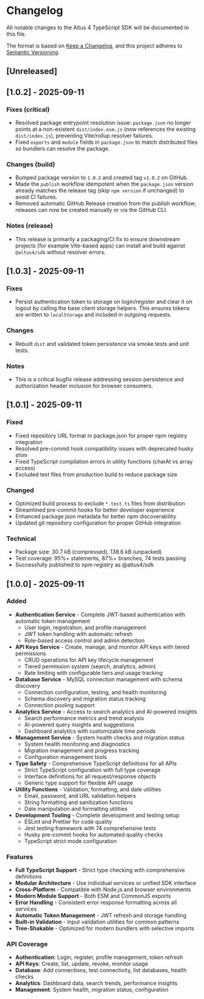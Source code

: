 # Changelog

All notable changes to the Altus 4 TypeScript SDK will be documented in this file.

The format is based on [Keep a Changelog](https://keepachangelog.com/en/1.0.0/),
and this project adheres to [Semantic Versioning](https://semver.org/spec/v2.0.0.html).

## [Unreleased]

## [1.0.2] - 2025-09-11

### Fixes (critical)

- Resolved package entrypoint resolution issue: `package.json` no longer points at a non-existent `dist/index.esm.js` (now references the existing `dist/index.js`), preventing Vite/rollup resolver failures.
- Fixed `exports` and `module` fields in `package.json` to match distributed files so bundlers can resolve the package.

### Changes (build)

- Bumped package version to `1.0.2` and created tag `v1.0.2` on GitHub.
- Made the `publish` workflow idempotent when the `package.json` version already matches the release tag (skip `npm version` if unchanged) to avoid CI failures.
- Removed automatic GitHub Release creation from the publish workflow; releases can now be created manually or via the GitHub CLI.

### Notes (release)

- This release is primarily a packaging/CI fix to ensure downstream projects (for example Vite-based apps) can install and build against `@altus4/sdk` without resolver errors.

## [1.0.3] - 2025-09-11

### Fixes

- Persist authentication token to storage on login/register and clear it on logout by calling the base client storage helpers. This ensures tokens are written to `localStorage` and included in outgoing requests.

### Changes

- Rebuilt `dist` and validated token persistence via smoke tests and unit tests.

### Notes

- This is a critical bugfix release addressing session persistence and authorization header inclusion for browser consumers.

## [1.0.1] - 2025-09-11

### Fixed

- Fixed repository URL format in package.json for proper npm registry integration
- Resolved pre-commit hook compatibility issues with deprecated husky shim
- Fixed TypeScript compilation errors in utility functions (charAt vs array access)
- Excluded test files from production build to reduce package size

### Changed

- Optimized build process to exclude `*.test.ts` files from distribution
- Streamlined pre-commit hooks for better developer experience
- Enhanced package.json metadata for better npm discoverability
- Updated git repository configuration for proper GitHub integration

### Technical

- Package size: 30.7 kB (compressed), 138.6 kB (unpacked)
- Test coverage: 95%+ statements, 87%+ branches, 74 tests passing
- Successfully published to npm registry as @altus4/sdk

## [1.0.0] - 2025-09-11

### Added

- **Authentication Service** - Complete JWT-based authentication with automatic token management
  - User login, registration, and profile management
  - JWT token handling with automatic refresh
  - Role-based access control and admin detection
- **API Keys Service** - Create, manage, and monitor API keys with tiered permissions
  - CRUD operations for API key lifecycle management
  - Tiered permission system (search, analytics, admin)
  - Rate limiting with configurable tiers and usage tracking
- **Database Service** - MySQL connection management with schema discovery
  - Connection configuration, testing, and health monitoring
  - Schema discovery and migration status tracking
  - Connection pooling support
- **Analytics Service** - Access to search analytics and AI-powered insights
  - Search performance metrics and trend analysis
  - AI-powered query insights and suggestions
  - Dashboard analytics with customizable time periods
- **Management Service** - System health checks and migration status
  - System health monitoring and diagnostics
  - Migration management and progress tracking
  - Configuration management tools
- **Type Safety** - Comprehensive TypeScript definitions for all APIs
  - Strict TypeScript configuration with full type coverage
  - Interface definitions for all request/response objects
  - Generic type support for flexible API usage
- **Utility Functions** - Validation, formatting, and date utilities
  - Email, password, and URL validation helpers
  - String formatting and sanitization functions
  - Date manipulation and formatting utilities
- **Development Tooling** - Complete development and testing setup
  - ESLint and Prettier for code quality
  - Jest testing framework with 74 comprehensive tests
  - Husky pre-commit hooks for automated quality checks
  - TypeScript strict mode configuration

### Features

- **Full TypeScript Support** - Strict type checking with comprehensive definitions
- **Modular Architecture** - Use individual services or unified SDK interface
- **Cross-Platform** - Compatible with Node.js and browser environments
- **Modern Module Support** - Both ESM and CommonJS exports
- **Error Handling** - Consistent error response formatting across all services
- **Automatic Token Management** - JWT refresh and storage handling
- **Built-in Validation** - Input validation utilities for common patterns
- **Tree-Shakable** - Optimized for modern bundlers with selective imports

### API Coverage

- **Authentication**: Login, register, profile management, token refresh
- **API Keys**: Create, list, update, revoke, monitor usage
- **Database**: Add connections, test connectivity, list databases, health checks
- **Analytics**: Dashboard data, search trends, performance insights
- **Management**: System health, migration status, configuration
